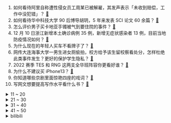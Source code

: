 1. 如何看待阿里自称遭性侵女员工周某已被解雇，其发声表示「未收到赔偿，工作中没犯错」？ [:link:](https://www.zhihu.com/question/505352710)
2. 如何看待华中科技大学 90 后博导胡玥，5 年来发表 SCI 论文 60 余篇？ [:link:](https://www.zhihu.com/question/504946760)
3. 怎么评价男子买卡地亚手镯被气到要住院的事件？ [:link:](https://www.zhihu.com/question/504608971)
4. 12 月 10 日浙江新增本土确诊病例 35 例，新增无症状感染者 13 例，目前当地防疫情况如何？ [:link:](https://www.zhihu.com/question/505216356)
5. 为什么现在的年轻人买车不看牌子了？ [:link:](https://www.zhihu.com/question/503118999)
6. 网传大连海事大学一男生进女厕偷拍，校方给予该生留校察看处分，怎样杜绝此类事件发生？更好的保护学生隐私？ [:link:](https://www.zhihu.com/question/505208248)
7. 2022 赛季 TES 和 RNG 这两支全华班阵容你更看好谁？ [:link:](https://www.zhihu.com/question/505018360)
8. 为什么不建议买 iPhone13？ [:link:](https://www.zhihu.com/question/486216288)
9. 你知道哪些京剧里面惊艳四座的戏词？ [:link:](https://www.zhihu.com/question/488377476)
10. 写网文想要提高写作水平看什么书？ [:link:](https://www.zhihu.com/question/317211806)
<details>
<summary>11 ~ 20</summary>

11. 李国庆称所有奢侈品都是智商税，你认同吗？ [:link:](https://www.zhihu.com/question/504934185)
12. 「张同学」 被中国消防和交警点名，视频中有多处违规用火用电、交通安全违规行为，有哪些安全事项需要注意？ [:link:](https://www.zhihu.com/question/504978541)
13. 三十岁左右的你，现在收入多少？ [:link:](https://www.zhihu.com/question/310923691)
14. 西安城管对乞讨者循环播放「我是骗子，我比你们都有钱」，这种操作适合全国推广吗？ [:link:](https://www.zhihu.com/question/505087162)
15. 你不想上班是因为什么？ [:link:](https://www.zhihu.com/question/504148900)
16. 如何评价 INTO1 在 2021 TMEA 腾讯音乐娱乐盛典上的表演？ [:link:](https://www.zhihu.com/question/505357546)
17. 你认为性价比最好的游戏鼠标是哪款？ [:link:](https://www.zhihu.com/question/22552927)
18. 2022年深圳市考已结束，感觉如何？ [:link:](https://www.zhihu.com/question/505319016)
19. 如何评价综艺《导演请指教》第六期（下）？ [:link:](https://www.zhihu.com/question/504390676)
20. 哪些句子可以瞬间哄好生气的男朋友？ [:link:](https://www.zhihu.com/question/451208709)
</details>
<details>
<summary>21 ~ 30</summary>

21. 老公下羊肉卷在火锅里而我受不了一丁点羊膻味，当场下桌了错了吗？ [:link:](https://www.zhihu.com/question/504716959)
22. 如何评价 2021 LPL 年度最佳阵容？ [:link:](https://www.zhihu.com/question/505381561)
23. 如何评价喜剧作品《台下十年功》？传统文化的观众正在流失吗？ [:link:](https://www.zhihu.com/question/505154979)
24. 2021年买switch还值吗？ [:link:](https://www.zhihu.com/question/453618387)
25. 医学生看《令人心动的 offer3》是什么感受？ [:link:](https://www.zhihu.com/question/497853164)
26. 有哪些适合男士冬天穿的外套值得推荐？ [:link:](https://www.zhihu.com/question/22537613)
27. 男票过生日该送什么礼物？ [:link:](https://www.zhihu.com/question/277731428)
28. 如何评价刘雨昕《Baby I Know》首秀舞台？ [:link:](https://www.zhihu.com/question/505332239)
29. 如何评价 2021 年第三届 TMEA 腾讯音乐娱乐盛典？ [:link:](https://www.zhihu.com/question/505355758)
30. 到底什么材料的衣服是最保暖的？ [:link:](https://www.zhihu.com/question/27028959)
</details>
<details>
<summary>31 ~ 40</summary>

31. 有一个非常漂亮的女儿是什么感觉？ [:link:](https://www.zhihu.com/question/26390056)
32. 立陶宛外长正式提交辞呈，这或将对中立关系产生哪些影响？ [:link:](https://www.zhihu.com/question/505219330)
33. 如何评价刘雨昕新专辑《xanadu》里的新歌 baby i know? [:link:](https://www.zhihu.com/question/505252568)
34. 健身人士如何看待吕小军的后背？ [:link:](https://www.zhihu.com/question/476569034)
35. 为什么华为笔记本电脑没有人推荐呢？ [:link:](https://www.zhihu.com/question/496234538)
36. 你摘抄过的优美的句子有哪些？ [:link:](https://www.zhihu.com/question/437698652)
37. 唐山交警执法遇酒驾司机突然停播，警方通报「涉事交警辅警已停职」，事件背后的原因可能是怎样的？ [:link:](https://www.zhihu.com/question/504836167)
38. 如果《白夜行》要在中国拍摄电视剧，哪个国产女星能胜任唐泽雪穗一角？ [:link:](https://www.zhihu.com/question/287826799)
39. 《一人之下》存在抄袭吗？ [:link:](https://www.zhihu.com/question/58676702)
40. 2021 年你的生活发生了哪些变化？背后有什么故事？ [:link:](https://www.zhihu.com/question/505010942)
</details>
<details>
<summary>41 ~ 50</summary>

41. 有什么沙雕到极致的朋友圈文案？ [:link:](https://www.zhihu.com/question/488938647)
42. 当你老了，你想拥有什么样的生活？ [:link:](https://www.zhihu.com/question/504191599)
43. 刘备的综合能力真的强过曹操吗？ [:link:](https://www.zhihu.com/question/504948213)
44. 如何评价罗晋、毛晓彤主演的电视剧《埃博拉前线》？ [:link:](https://www.zhihu.com/question/504049643)
45. 写小说如何避免重复用“突然”“忽然”之类的词，还有哪些表达方法？ [:link:](https://www.zhihu.com/question/482245344)
46. 如果刘备真的投靠曹操会怎样？ [:link:](https://www.zhihu.com/question/503532660)
47. 你从什么时候开始发现“Galgame这玩意原来这么难”？ [:link:](https://www.zhihu.com/question/505046803)
48. 如果你每次教育孩子时，妻子马上跳出来数落你的不是，你该怎么办？ [:link:](https://www.zhihu.com/question/504629225)
49. 喜欢上辩论队的学妹怎么办？ [:link:](https://www.zhihu.com/question/502479429)
50. 有哪些是你健身久了知道的事？ [:link:](https://www.zhihu.com/question/332765440)
</details><details>
<summary>bilibili</summary>

1. TGA2021《原神》参选视频 [:link:](//www.bilibili.com/video/BV1tR4y1s77j)
2. 48小时烤了100人吃的肉，别再说你们吃不到了 [:link:](//www.bilibili.com/video/BV1gP4y1G7rL)
3. 【奇妙的知识增加了】神奇套被罩之术！ [:link:](//www.bilibili.com/video/BV12341147La)
4. 那天我戴着头套排队做核酸……社死了但没完全社死 [:link:](//www.bilibili.com/video/BV1WL4y1H71G)
5. 边境查车，毒贩扔出手榴弹！！！纪录疫情下的广西边境... [:link:](//www.bilibili.com/video/BV1iq4y1z7UK)
6. 究极对决！Uzi向我们发起了足球比赛！到底谁才能获胜？！ [:link:](//www.bilibili.com/video/BV1Tq4y1B7J6)
7. 【昭和美人】最是人间留不住 朱颜辞镜花辞树 [:link:](//www.bilibili.com/video/BV1PY411x7qg)
8. 2022年最值得期待的10款游戏，品质炸裂，精品神作！ [:link:](//www.bilibili.com/video/BV12Q4y1e7SX)
9. 听君一席话，全是废话 4.0 ！！！ [:link:](//www.bilibili.com/video/BV1ra411r7fw)
10. cctv里出现的胖头鱼 [:link:](//www.bilibili.com/video/BV1Yg411P7hy)
<details>
<summary>11 ~ 20</summary>

11. 散兵：鸡 汤 来 咯 ！【原神名场面】 [:link:](//www.bilibili.com/video/BV1WL4y1H7nA)
12. 算命先生10：愿得此身长报国，何须生入玉门关 [:link:](//www.bilibili.com/video/BV1r341147Af)
13. “妈妈,我想当太空人！” [:link:](//www.bilibili.com/video/BV1Yi4y1d7Qj)
14. 流浪猫康复后紧紧抱住小姐姐，不愿离开 [:link:](//www.bilibili.com/video/BV19U4y1N7oc)
15. 《 风 情 万 种 》 [:link:](//www.bilibili.com/video/BV1jq4y1q79G)
16. 人 间 不 清 醒 [:link:](//www.bilibili.com/video/BV1eb4y1i7q1)
17. 蟹蟹，有被帅到 [:link:](//www.bilibili.com/video/BV13S4y197Jz)
18. 【《筐出未来》大电影预告】守护者队全员亮相：2022大年初一，该我们上场了！ [:link:](//www.bilibili.com/video/BV19r4y1S7wT)
19. 13min背完肖四大题：马原篇【空卡带背/考研政治】 [:link:](//www.bilibili.com/video/BV1U34y1R713)
20. A手一周年祝贺，嘉心糖填词翻唱《孤勇者》 [:link:](//www.bilibili.com/video/BV1wi4y1d7Nc)
</details>
<details>
<summary>21 ~ 30</summary>

21. 当你的学校装上了车速检测 [:link:](//www.bilibili.com/video/BV1yL41177a8)
22. 烤 肉 天 花 板 [:link:](//www.bilibili.com/video/BV17q4y1q7MQ)
23. 伍六七第四季同人2 [:link:](//www.bilibili.com/video/BV18i4y1Z7vR)
24. 美国火车干饭指南，和中国高铁有多大区别？36小时美国火车体验 [:link:](//www.bilibili.com/video/BV1sR4y1s7E8)
25. 大作云集！目前最全的2022年一月新番导视 [:link:](//www.bilibili.com/video/BV1mZ4y197yw)
26. 【AE教程+PR教程800集】学不会退出后期圈！呕心沥血整理，求支持~ [:link:](//www.bilibili.com/video/BV1P44y1a7SX)
27. 美国国内投毒史（上）：投起毒来，我连自己人都不放过【懂点儿啥】 [:link:](//www.bilibili.com/video/BV1LS4y197z4)
28. B站弹幕刷爆的23首神曲！你能忍住不发弹幕？ [:link:](//www.bilibili.com/video/BV1ZM4y1w7o5)
29. 三句话教你画出《立 体 感》 [:link:](//www.bilibili.com/video/BV1Sb4y1i7JL)
30. 花了500吃了家破店，竟是川菜天花板？老胖头直呼辣的过瘾！【就得这么晚-08破店】 [:link:](//www.bilibili.com/video/BV1eZ4y1Q7qJ)
</details>
<details>
<summary>31 ~ 40</summary>

31. 【羊巴鲁】替 身 使 者 [:link:](//www.bilibili.com/video/BV1pb4y1i77b)
32. 【没啥用科技】星际发布会-太阳系通勤指南 [:link:](//www.bilibili.com/video/BV1gY411x7Mj)
33. 【兰大 当我的朋友翘课被抓老师在线打电话这件事】 [:link:](//www.bilibili.com/video/BV1vU4y1N7qa)
34. 【界碑】今天，是他20岁的生日… [:link:](//www.bilibili.com/video/BV1ag411P7pp)
35. 【时代少年团】《这福气给你要不要》之睡衣游戏大作战 [:link:](//www.bilibili.com/video/BV1rZ4y197mT)
36. 峡谷飞人世界记录：5.4秒绕峡谷一圈！“只要是启封的秘籍赢，就行了”！！ [:link:](//www.bilibili.com/video/BV1Qb4y1B7bc)
37. 史上最离谱随机挑战！居然随机到48一晚的酒店？ [:link:](//www.bilibili.com/video/BV1z34y1X7yu)
38. 当轮到你做PPT报告，但离下课只有三分钟的时候 [:link:](//www.bilibili.com/video/BV1rg411P7fa)
39. 我永远都忘不了银行经理看我的表情 [:link:](//www.bilibili.com/video/BV1TY411x7b2)
40. 我真的不允许有人没看过西南医科大学宿舍楼的猫吵架 [:link:](//www.bilibili.com/video/BV1Ng411P7sz)
</details>
<details>
<summary>41 ~ 50</summary>

41. 冯大催逝员想让我喝鸡汤？ [:link:](//www.bilibili.com/video/BV1734y1X7ti)
42. 【狗哥： 年轻不知单身好 】 [:link:](//www.bilibili.com/video/BV1WY411W7KR)
43. 用40只复读驴叫女朋友起床，会挨揍吗？ [:link:](//www.bilibili.com/video/BV1aZ4y197cN)
44. 我爸油腻成这样，不当爱豆可惜了 [:link:](//www.bilibili.com/video/BV1mP4y137De)
45. 人生一串请我到我家楼下吃了顿烧烤！白嫖的就是好吃！ [:link:](//www.bilibili.com/video/BV1ni4y1Z7Ys)
46. 万物皆有灵！小姐姐遇到经常投喂的流浪狗，狗狗主动把自己的孩子带来给她看。 [:link:](//www.bilibili.com/video/BV1iQ4y1e7cV)
47. 生腌特大棘突猛虾蛄，比手臂还粗还长，生腌界的天花板 [:link:](//www.bilibili.com/video/BV1Z34114781)
48. 当代青年臭脚现状：人类的脚到底能臭到什么程度 [:link:](//www.bilibili.com/video/BV1eQ4y1e77d)
49. 在国际航班上协助空姐紧急救援 一切的训练都是为了实战 [:link:](//www.bilibili.com/video/BV1yU4y1N7Hh)
50. 小提琴炸街！我在迪拜自由演绎《Counting Stars》 [:link:](//www.bilibili.com/video/BV1ni4y1Z7uG)
</details>
<details>
<summary>51 ~ 60</summary>

51. “因为我比较懒，所以就瞎弄了一个全智能宿舍” [:link:](//www.bilibili.com/video/BV1Ub4y1i7nm)
52. 十几斤的大猫，谁来了都想撸两下，不撸还不愿意！ [:link:](//www.bilibili.com/video/BV1bg411P74i)
53. 给猫戴上摄像头，发现猫咪间也会拉帮结派的笑死了 [:link:](//www.bilibili.com/video/BV1SP4y137Vh)
54. 王亚平老师用泡腾片做了一个“地球” [:link:](//www.bilibili.com/video/BV1XL41177GL)
55. 夏日入侵企画 - 《人生浪费指南》MV [:link:](//www.bilibili.com/video/BV1Dr4y1S7wj)
56. 湖南妹子宅家自制爆辣鸡翅，入口的瞬间，痛并快乐着~ [:link:](//www.bilibili.com/video/BV1rQ4y1e7NS)
57. 豆瓣、唱吧等106款APP被工信部下架 [:link:](//www.bilibili.com/video/BV1iM4y1w7hK)
58. 【孤城闭原著向电影/耗时一年半/怀吉X徽柔】“她死于我们分离后的第八年，熙宁三年的春天”（1080p/中英双幕） [:link:](//www.bilibili.com/video/BV1gS4y1X7hX)
59. 印度街头绿色柠檬水，干净又卫生，多少带点臭！ [:link:](//www.bilibili.com/video/BV17h411x7j6)
60. 2021，我们记得他们就活着 [:link:](//www.bilibili.com/video/BV1pZ4y197Ki)
</details>
<details>
<summary>61 ~ 70</summary>

61. 那个卧底百次的缉毒英雄，遭到了最恶毒的报复... [:link:](//www.bilibili.com/video/BV1KS4y197kV)
62. 亲爱的华夏大地，朕回来了。 [:link:](//www.bilibili.com/video/BV1pg411P74n)
63. 杜海皇的一天到底干什么？ [:link:](//www.bilibili.com/video/BV1qY411p7rY)
64. 女儿被绑12500年，老父亲为复仇开始屠杀神明！ [:link:](//www.bilibili.com/video/BV1JZ4y1974A)
65. 那天我社死了，但又没完全社死 [:link:](//www.bilibili.com/video/BV1pb4y1i78s)
66. “买挂吗？无人驾驶载具！”【BUG快乐阴人流 番外篇】 [:link:](//www.bilibili.com/video/BV1zM4y1w72W)
67. 孤独本是人生常态 [:link:](//www.bilibili.com/video/BV14Q4y1e7US)
68. 【绝对演绎】想谈恋爱这件事（在演唱会表白可以吗？） [:link:](//www.bilibili.com/video/BV1b44y1a7wB)
69. 美国工程师在树林里能搓出啥？【硬核狠人19】 [:link:](//www.bilibili.com/video/BV1Z341147jN)
70. 反 向 天 气 预 报 [:link:](//www.bilibili.com/video/BV1M44y1a7pG)
</details>
<details>
<summary>71 ~ 80</summary>

71. 耗时20天，只为把400元的食材填进麻辣大香肠！！我直接香哭了 [:link:](//www.bilibili.com/video/BV1k44y1E7UV)
72. 【战双帕弥什】新版本「游云鲸梦」PV公开 [:link:](//www.bilibili.com/video/BV12L41177eb)
73. 小猫咪每天也只能看一集动画片哦！不然会近视的！！ [:link:](//www.bilibili.com/video/BV1x44y1a7vh)
74. 史上最奇葩日本电视台！恶搞议员、无视天皇，却年年收视第一？ [:link:](//www.bilibili.com/video/BV1Wg411P7UT)
75. 葫芦娃上西天取经？葫芦兄弟全新动画来袭，一秒带你回到童年！ [:link:](//www.bilibili.com/video/BV1XM4y1w7bt)
76. 穿上制服就能执法？！卖甘蔗的老人没有尊严吗？ [:link:](//www.bilibili.com/video/BV1PL4y1H7ef)
77. 它是幸福的，最后时刻是在小主的怀抱中离去。 [:link:](//www.bilibili.com/video/BV1gF411z7c5)
78. Hi！我是迈克尔莱维特！世界需要年轻科学家！所以我来B站和年轻人在一起 [:link:](//www.bilibili.com/video/BV1AL411E7mL)
79. 【JOJO们的葬礼】 [:link:](//www.bilibili.com/video/BV1RY411p7ma)
80. 【1001个视频】你是谁？为什么出现在我的首页？ [:link:](//www.bilibili.com/video/BV1CU4y1N7rJ)
</details>
<details>
<summary>81 ~ 90</summary>

81. 「小白」 首发骁龙8！moto edge X30测评：到底还热么？ [:link:](//www.bilibili.com/video/BV1ab4y1i72T)
82. 仙女就该回仙境，这很正常 [:link:](//www.bilibili.com/video/BV12U4y1N7nR)
83. 中途微微尬住了几下……. [:link:](//www.bilibili.com/video/BV1SY411p7ub)
84. 24岁已婚男性在2021的年终总结🙃 [:link:](//www.bilibili.com/video/BV1o44y1h7o2)
85. 人类越幸福地位越高的未来世界？这款游戏脑洞大开！ [:link:](//www.bilibili.com/video/BV1wi4y1d7fR)
86. 《青莲兰陵》看好了！这才是国服边闪兰陵王的逆风思路！！！ [:link:](//www.bilibili.com/video/BV1ji4y1d7Le)
87. 【老E】单挑外挂是一种什么样的体验 [:link:](//www.bilibili.com/video/BV1fr4y1S76d)
88. 我是强迫症，我安息了 [:link:](//www.bilibili.com/video/BV1iP4y1372K)
89. 《 剥 生 鸡 蛋 壳 挑 战 》 [:link:](//www.bilibili.com/video/BV1C34y1X7Wu)
90. 让我家狗子体验“零元购”，碰到啥就给它买走！ [:link:](//www.bilibili.com/video/BV1ab4y1i7Wj)
</details>
<details>
<summary>91 ~ 100</summary>

91. 【猛男版】国王排名OP舞蹈 [:link:](//www.bilibili.com/video/BV1uL411E7ed)
92. 【时光回忆】2000年华语乐坛流行神曲合集！一起来回忆吧！ [:link:](//www.bilibili.com/video/BV1Wi4y1Z7vi)
93. 什 么 叫 悠 悠 球？ 血 条 消 失 术？ [:link:](//www.bilibili.com/video/BV1qS4y1D72A)
94. 【医学博士】掏耳朵会聋吗？I 一辈子不掏耳朵什么样？ [:link:](//www.bilibili.com/video/BV1K3411t7Uy)
95. 要用魔法打败魔法 [:link:](//www.bilibili.com/video/BV1SL4y1n7QA)
96. 危！背着女友做超长美甲逃避家务！她生气直接把我锁厕所里了？ [:link:](//www.bilibili.com/video/BV17F411z7er)
97. 北方人的童年VS南方人的童年 [:link:](//www.bilibili.com/video/BV1fS4y1X7cf)
98. 挑战复刻爆款网红照片，我发现了博主的拍摄秘诀 [:link:](//www.bilibili.com/video/BV1Yi4y1Z7Wr)
99. 时隔一年！我肝了2天把新版的"男生女生向前冲"游戏通关了！ [:link:](//www.bilibili.com/video/BV1ib4y1i7Ab)
100. 我拿到了中国绿卡! [:link:](//www.bilibili.com/video/BV1RQ4y1e7xD)
</details></details>